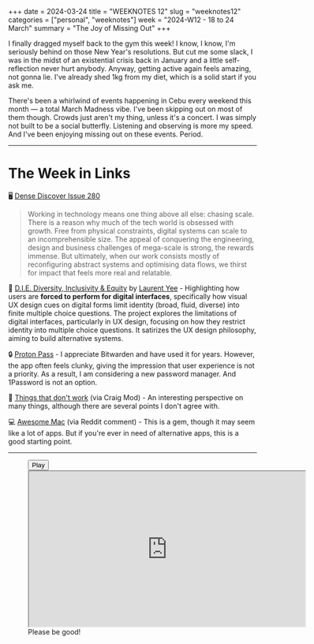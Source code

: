 +++
date = 2024-03-24
title = "WEEKNOTES 12"
slug = "weeknotes12"
categories = ["personal", "weeknotes"]
week = "2024-W12 - 18 to 24 March"
summary = "The Joy of Missing Out"
+++


I finally dragged myself back to the gym this week! I know, I know, I'm seriously behind on those New Year's resolutions. But cut me some slack, I was in the midst of an existential crisis back in January and a little self-reflection never hurt anybody. Anyway, getting active again feels amazing, not gonna lie. I've already shed 1kg from my diet, which is a solid start if you ask me.

There's been a whirlwind of events happening in Cebu every weekend this month — a total March Madness vibe. I've been skipping out on most of them though. Crowds just aren't my thing, unless it's a concert. I was simply not built to be a social butterfly. Listening and observing is more my speed. And I've been enjoying missing out on these events. Period.

---

# The Week in Links

🖥️ [Dense Discover Issue 280](https://www.densediscovery.com/issues/280)
> Working in technology means one thing above all else: chasing scale. There is a reason why much of the tech world is obsessed with growth. Free from physical constraints, digital systems can scale to an incomprehensible size. The appeal of conquering the engineering, design and business challenges of mega-scale is strong, the rewards immense. But ultimately, when our work consists mostly of reconfiguring abstract systems and optimising data flows, we thirst for impact that feels more real and relatable.

👥 [D.I.E. Diversity, Inclusivity & Equity](https://gcd.studio/pages/d-i-e-diversity-inclusivity-and-equity) by [Laurent Yee](https://read.cv/laurent) - Highlighting how users are **forced to perform for digital interfaces**, specifically how visual UX design cues on digital forms limit identity (broad, fluid, diverse) into finite multiple choice questions. The project explores the limitations of digital interfaces, particularly in UX design, focusing on how they restrict identity into multiple choice questions. It satirizes the UX design philosophy, aiming to build alternative systems.

🔒 [Proton Pass](https://proton.me/pass) - I appreciate Bitwarden and have used it for years. However, the app often feels clunky, giving the impression that user experience is not a priority. As a result, I am considering a new password manager. And 1Password is not an option.

🫣 [Things that don't work](https://dynomight.net/things/) (via Craig Mod) - An interesting perspective on many things, although there are several points I don't agree with.

💻 [Awesome Mac](https://wangchujiang.com/awesome-mac/) (via Reddit comment) - This is a gem, though it may seem like a lot of apps. But if you're ever in need of alternative apps, this is a good starting point.

---

<figure>
<lite-youtube videoid="GTNMt84KT0k" style="background-image: url(&quot;https://i.ytimg.com/vi/GTNMt84KT0k/hqdefault.jpg&quot;);" class="lyt-activated"><button type="button" class="lty-playbtn"><span class="lyt-visually-hidden">Play</span></button><iframe width="560" height="315" title="Play" allow="accelerometer; autoplay; encrypted-media; gyroscope; picture-in-picture" allowfullscreen="" src="https://www.youtube-nocookie.com/embed/GTNMt84KT0k?autoplay"></iframe></lite-youtube>
<figcaption>Please be good!</figcaption>
</figure>